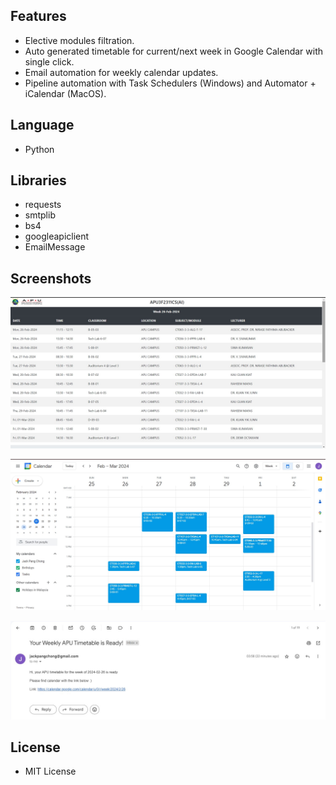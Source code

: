 ## Features
- Elective modules filtration.
- Auto generated timetable for current/next week in Google Calendar with single click.
- Email automation for weekly calendar updates.
- Pipeline automation with Task Schedulers (Windows) and Automator + iCalendar (MacOS).

## Language
- Python

## Libraries
- requests
- smtplib
- bs4
- googleapiclient
- EmailMessage

## Screenshots
![Raw Timetable](https://raw.githubusercontent.com/cipe5555/APU-Timetable-to-Google-Calendar/main/Screenshots/Raw%20Timetable.jpg)

![Google Calendar](https://raw.githubusercontent.com/cipe5555/APU-Timetable-to-Google-Calendar/main/Screenshots/Google%20Calendar.jpg)

![Email Automation](https://raw.githubusercontent.com/cipe5555/APU-Timetable-to-Google-Calendar/main/Screenshots/Email%20Automation.jpg)

## License
- MIT License
